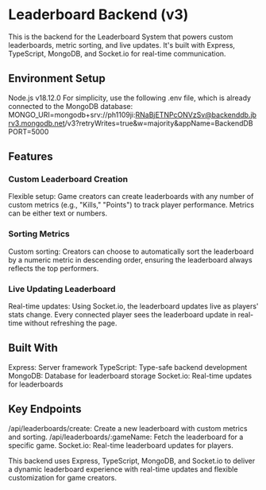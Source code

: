 # Leaderboard Backend (v3)

This is the backend for the Leaderboard System that powers custom leaderboards, metric sorting, and live updates. It's built with Express, TypeScript, MongoDB, and Socket.io for real-time communication.

## Environment Setup

Node.js v18.12.0
For simplicity, use the following .env file, which is already connected to the MongoDB database:
MONGO_URI=mongodb+srv://ph1109ji:RNaBjETNPcONVzSv@backenddb.jbrv3.mongodb.net/v3?retryWrites=true&w=majority&appName=BackendDB
PORT=5000

## Features

### Custom Leaderboard Creation

Flexible setup: Game creators can create leaderboards with any number of custom metrics (e.g., "Kills," "Points") to track player performance. Metrics can be either text or numbers.

### Sorting Metrics

Custom sorting: Creators can choose to automatically sort the leaderboard by a numeric metric in descending order, ensuring the leaderboard always reflects the top performers.

### Live Updating Leaderboard

Real-time updates: Using Socket.io, the leaderboard updates live as players' stats change. Every connected player sees the leaderboard update in real-time without refreshing the page.

## Built With

Express: Server framework
TypeScript: Type-safe backend development
MongoDB: Database for leaderboard storage
Socket.io: Real-time updates for leaderboards

## Key Endpoints

/api/leaderboards/create: Create a new leaderboard with custom metrics and sorting.
/api/leaderboards/:gameName: Fetch the leaderboard for a specific game.
Socket.io: Real-time leaderboard updates for players.

This backend uses Express, TypeScript, MongoDB, and Socket.io to deliver a dynamic leaderboard experience with real-time updates and flexible customization for game creators.
